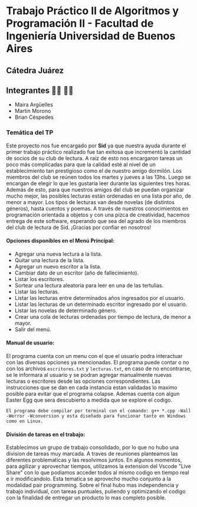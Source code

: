 # Trabajo Práctico II de Algoritmos y Programación II - Facultad de Ingeniería Universidad de Buenos Aires
## Cátedra Juárez

## Integrantes 👩‍💻 👨‍💻
- Maira Argüelles
- Martin Morono
- Brian Céspedes

### Temática del TP
Este proyecto nos fue encargado por **Sid** ya que nuestra ayuda durante el primer trabajo práctico realizado fue tan exitosa que incrementó la cantidad de socios de su club de lectura. A raíz de esto nos encargaron tareas un poco más complicadas para que la calidad esté al nivel de un establecimiento tan prestigioso como el de nuestro amigo dormilón.
Los miembros del club se reúnen todos los martes y jueves a las 13hs. Luego se encargan de elegir lo que les gustaría leer durante las siguientes tres horas. Además de esto, para que nuestros amigos del club se puedan organizar mucho mejor, las posibles lecturas están ordenadas en una lista por año, de menor a mayor. Los tipos de lecturas van desde novelas (de distintos géneros), hasta cuentos y poemas.
A través de nuestros conocimientos en programación orientada a objetos y con una pizca de creatividad, hacemos entrega de este software, esperando que sea del agrado de los miembros del club de lectura de Sid. ¡Gracias por confiar en nosotros!


#### Opciones disponibles en el Menú Principal:
- Agregar una nueva lectura a la lista.
- Quitar una lectura de la lista.
- Agregar un nuevo escritor a la lista.
- Cambiar dato de un escritor (año de fallecimiento).
- Listar los escritores.
- Sortear una lectura aleatoria para leer en una de las tertulias.
- Listar las lecturas.
- Listar las lecturas entre determinados años ingresados por el usuario.
- Listar las lecturas de un determinado escritor ingresado por el usuario.
- Listar las novelas de determinado género.
- Crear una cola de lecturas ordenadas por tiempo de lectura, de menor a mayor.
- Salir del menú.

#### Manual de usuario:
El programa cuenta con un menu con el que el usuario podra interactuar con las diversas opciones ya mencionadas. El programa puede contar o no con los archivos `escritores.txt` y `lecturas.txt`, en caso de no encontrarse, se le informara al usuario y se podran agregar manualmente  nuevas lecturas o escritores desde las opciones correspondientes. Las instrucciones que se dan en cada instancia estan validadas lo maximo posible para evitar que el programa colapse. Ademas cuenta con algun Easter Egg que sera descubierto a medida que se explore el codigo.

```
El programa debe compilar por terminal con el comando: g++ *.cpp -Wall -Werror -Wconversion y esta diseñado para funcionar tanto en Windows como en Linux.
```

#### División de tareas en el trabajo:
Establecimos un grupo de trabajo consolidado, por lo que no hubo una division de tareas muy marcada. A traves de reuniones planteamos las diferentes problematicas y las resolvimos juntos. En algunos momentos, para agilizar y aprovechar tiempos, utilizamos la extension del Vscode "Live Share" con lo que podiamos acceder todos al mismo codigo en tiempo real e ir modificandolo. Esta tematica se aprovecho mucho conjunto a la modalidad pair programming. Sobre el final hubo mas independencia y trabajo individual, con tareas puntuales, puliendo y optimizando el codigo con la finalidad de entregar un producto lo mas completo posible.